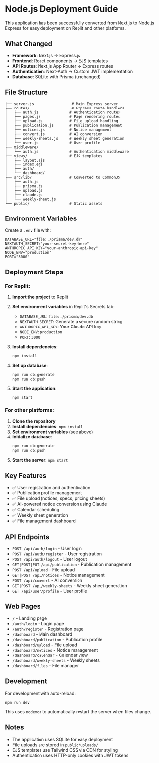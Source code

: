 # Node.js Deployment Guide

This application has been successfully converted from Next.js to Node.js Express for easy deployment on Replit and other platforms.

## What Changed

- **Framework**: Next.js → Express.js
- **Frontend**: React components → EJS templates  
- **API Routes**: Next.js App Router → Express routes
- **Authentication**: Next-Auth → Custom JWT implementation
- **Database**: SQLite with Prisma (unchanged)

## File Structure

```
├── server.js                 # Main Express server
├── routes/                   # Express route handlers
│   ├── auth.js              # Authentication routes
│   ├── pages.js             # Page rendering routes
│   ├── upload.js            # File upload handling
│   ├── publication.js       # Publication management
│   ├── notices.js           # Notice management
│   ├── convert.js           # AI conversion
│   ├── weekly-sheets.js     # Weekly sheet generation
│   └── user.js              # User profile
├── middleware/              
│   └── auth.js              # Authentication middleware
├── views/                   # EJS templates
│   ├── layout.ejs
│   ├── index.ejs
│   ├── auth/
│   └── dashboard/
├── src/lib/                 # Converted to CommonJS
│   ├── auth.js
│   ├── prisma.js
│   ├── upload.js
│   ├── claude.js
│   └── weekly-sheet.js
└── public/                  # Static assets
```

## Environment Variables

Create a `.env` file with:

```env
DATABASE_URL="file:./prisma/dev.db"
NEXTAUTH_SECRET="your-secret-key-here"
ANTHROPIC_API_KEY="your-anthropic-api-key"
NODE_ENV="production"
PORT="3000"
```

## Deployment Steps

### For Replit:

1. **Import the project** to Replit
2. **Set environment variables** in Replit's Secrets tab:
   - `DATABASE_URL`: `file:./prisma/dev.db`
   - `NEXTAUTH_SECRET`: Generate a secure random string
   - `ANTHROPIC_API_KEY`: Your Claude API key
   - `NODE_ENV`: `production`
   - `PORT`: `3000`

3. **Install dependencies**:
   ```bash
   npm install
   ```

4. **Set up database**:
   ```bash
   npm run db:generate
   npm run db:push
   ```

5. **Start the application**:
   ```bash
   npm start
   ```

### For other platforms:

1. **Clone the repository**
2. **Install dependencies**: `npm install`
3. **Set environment variables** (see above)
4. **Initialize database**: 
   ```bash
   npm run db:generate
   npm run db:push
   ```
5. **Start the server**: `npm start`

## Key Features

- ✅ User registration and authentication
- ✅ Publication profile management
- ✅ File upload (notices, specs, pricing sheets)
- ✅ AI-powered notice conversion using Claude
- ✅ Calendar scheduling
- ✅ Weekly sheet generation
- ✅ File management dashboard

## API Endpoints

- `POST /api/auth/login` - User login
- `POST /api/auth/register` - User registration
- `POST /api/auth/logout` - User logout
- `GET|POST|PUT /api/publication` - Publication management
- `POST /api/upload` - File upload
- `GET|POST /api/notices` - Notice management
- `POST /api/convert` - AI conversion
- `GET|POST /api/weekly-sheets` - Weekly sheet generation
- `GET /api/user/profile` - User profile

## Web Pages

- `/` - Landing page
- `/auth/login` - Login page
- `/auth/register` - Registration page
- `/dashboard` - Main dashboard
- `/dashboard/publication` - Publication profile
- `/dashboard/upload` - File upload
- `/dashboard/notices` - Notice management
- `/dashboard/calendar` - Calendar view
- `/dashboard/weekly-sheets` - Weekly sheets
- `/dashboard/files` - File manager

## Development

For development with auto-reload:
```bash
npm run dev
```

This uses `nodemon` to automatically restart the server when files change.

## Notes

- The application uses SQLite for easy deployment
- File uploads are stored in `public/uploads/`
- EJS templates use Tailwind CSS via CDN for styling
- Authentication uses HTTP-only cookies with JWT tokens